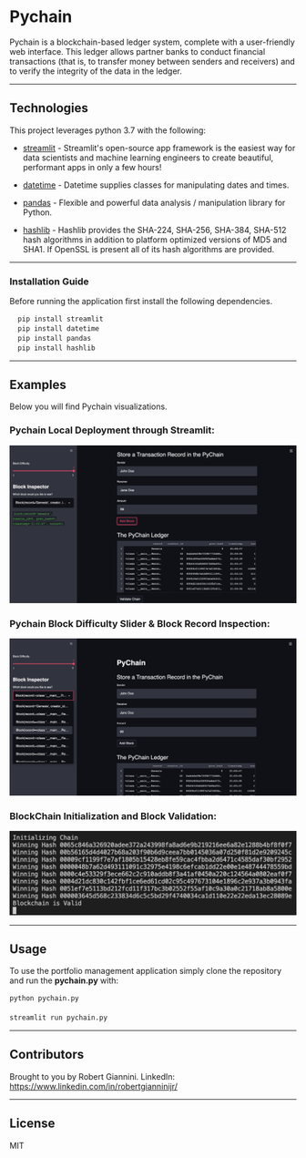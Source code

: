 # Pychain
Pychain is a blockchain-based ledger system, complete with a user-friendly web interface. This ledger allows partner banks to conduct financial transactions (that is, to transfer money between senders and receivers) and to verify the integrity of the data in the ledger. 

---

## Technologies

This project leverages python 3.7 with the following:

* [streamlit](https://pypi.org/project/streamlit/) - Streamlit's open-source app framework is the easiest way for data scientists and machine learning engineers to create beautiful, performant apps in only a few hours!

* [datetime](https://docs.python.org/3/library/datetime.html) - Datetime supplies classes for manipulating dates and times.

* [pandas](https://github.com/pandas-dev/pandas) - Flexible and powerful data analysis / manipulation library for Python.

* [hashlib](https://pypi.org/project/hashlib/) - Hashlib provides the SHA-224, SHA-256, SHA-384, SHA-512 hash algorithms in addition to platform optimized versions of MD5 and SHA1. If OpenSSL is present all of its hash algorithms are provided.

---

### Installation Guide

Before running the application first install the following dependencies.

```python
  pip install streamlit
  pip install datetime
  pip install pandas
  pip install hashlib
```

---

## Examples

Below you will find Pychain visualizations.

### Pychain Local Deployment through Streamlit:
![Streamlit Pychain Deployment](Images/image1.png)

### Pychain Block Difficulty Slider & Block Record Inspection:
![Block Difficulty and Block Inspection](Images/block_inspect.png)

### BlockChain Initialization and Block Validation:
![BlockChain Initialization and Block Validation](Images/initializing_chain.png)

---

## Usage

To use the portfolio management application simply clone the repository and run the **pychain.py** with:

```python
python pychain.py

streamlit run pychain.py
```

---

## Contributors

Brought to you by Robert Giannini.
LinkedIn: https://www.linkedin.com/in/robertgianninijr/

---

## License

MIT